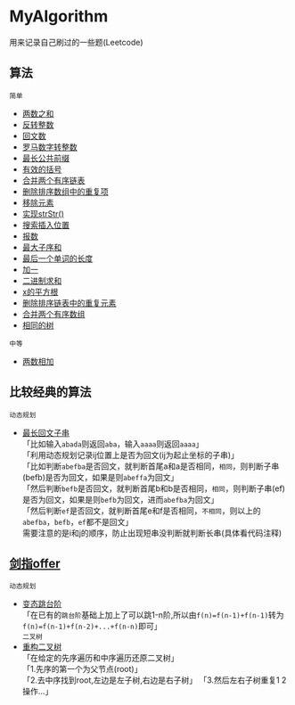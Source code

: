 # MyAlgorithm
用来记录自己刷过的一些题(Leetcode)
## 算法
`简单`  
* [两数之和](https://github.com/GaryLeeeee/MyAlgorithm/blob/master/src/leetcode/easy/Code1.java) 
* [反转整数](https://github.com/GaryLeeeee/MyAlgorithm/blob/master/src/leetcode/easy/Code7.java) 
* [回文数](https://github.com/GaryLeeeee/MyAlgorithm/blob/master/src/leetcode/easy/Code9.java) 
* [罗马数字转整数](https://github.com/GaryLeeeee/MyAlgorithm/blob/master/src/leetcode/easy/Code13.java) 
* [最长公共前缀](https://github.com/GaryLeeeee/MyAlgorithm/blob/master/src/leetcode/easy/Code14.java) 
* [有效的括号](https://github.com/GaryLeeeee/MyAlgorithm/blob/master/src/leetcode/easy/Code20.java) 
* [合并两个有序链表](https://github.com/GaryLeeeee/MyAlgorithm/blob/master/src/leetcode/easy/Code21.java) 
* [删除排序数组中的重复项](https://github.com/GaryLeeeee/MyAlgorithm/blob/master/src/leetcode/easy/Code26.java) 
* [移除元素](https://github.com/GaryLeeeee/MyAlgorithm/blob/master/src/leetcode/easy/Code27.java) 
* [实现strStr()](https://github.com/GaryLeeeee/MyAlgorithm/blob/master/src/leetcode/easy/Code28.java) 
* [搜索插入位置](https://github.com/GaryLeeeee/MyAlgorithm/blob/master/src/leetcode/easy/Code35.java) 
* [报数](https://github.com/GaryLeeeee/MyAlgorithm/blob/master/src/leetcode/easy/Code38.java) 
* [最大子序和](https://github.com/GaryLeeeee/MyAlgorithm/blob/master/src/leetcode/easy/Code53.java) 
* [最后一个单词的长度](https://github.com/GaryLeeeee/MyAlgorithm/blob/master/src/leetcode/easy/Code58.java) 
* [加一](https://github.com/GaryLeeeee/MyAlgorithm/blob/master/src/leetcode/easy/Code66.java) 
* [二进制求和](https://github.com/GaryLeeeee/MyAlgorithm/blob/master/src/leetcode/easy/Code67.java) 
* [x的平方根](https://github.com/GaryLeeeee/MyAlgorithm/blob/master/src/leetcode/easy/Code69.java) 
* [删除排序链表中的重复元素](https://github.com/GaryLeeeee/MyAlgorithm/blob/master/src/leetcode/easy/Code83.java) 
* [合并两个有序数组](https://github.com/GaryLeeeee/MyAlgorithm/blob/master/src/leetcode/easy/Code88.java) 
* [相同的树](https://github.com/GaryLeeeee/MyAlgorithm/blob/master/src/leetcode/easy/Code100.java) 

`中等` 
* [两数相加](https://github.com/GaryLeeeee/MyAlgorithm/blob/master/src/leetcode/middle/Code2.java) 

## 比较经典的算法
`动态规划`
* [最长回文子串](https://github.com/GaryLeeeee/MyAlgorithm/blob/master/src/leetcode/middle/Code5.java)  
「比如输入`abada`则返回`aba`，输入`aaaa`则返回`aaaa`」    
「利用动态规划记录ij位置上是否为回文(ij为起止坐标的子串)」    
「比如判断`abefba`是否回文，就判断首尾a和a是否相同，`相同`，则判断子串(befb)是否为回文，如果是则`abeffa`为回文」    
「然后判断`befb`是否回文，就判断首尾b和b是否相同，`相同`，则判断子串(ef)是否为回文，如果是则`befb`为回文，进而`abefba`为回文」    
「然后判断`ef`是否回文，就判断首尾e和f是否相同，`不相同`，则以上的`abefba`，`befb`，`ef`都不是回文」    
 需要注意的是i和j的顺序，防止出现短串没判断就判断长串(具体看代码注释)      

## [剑指offer](https://www.nowcoder.com/ta/coding-interviews)
`动态规划`
* [变态跳台阶](https://github.com/GaryLeeeee/MyAlgorithm/blob/master/src/practice/Code9.java)  
「在已有的`跳台阶`基础上加上了可以跳1-n阶,所以由`f(n)=f(n-1)+f(n-1)`转为`f(n)=f(n-1)+f(n-2)+...+f(n-n)`即可」    
`二叉树`
* [重构二叉树](https://github.com/GaryLeeeee/MyAlgorithm/blob/master/src/practice/Code4.java)  
「在给定的先序遍历和中序遍历还原二叉树」    
「1.先序的第一个为父节点(root)」  
「2.去中序找到root,左边是左子树,右边是右子树」
「3.然后左右子树重复1 2操作...」  
